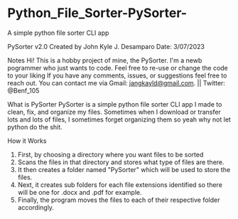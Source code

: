 # Python_File_Sorter-PySorter-
A simple python file sorter CLI app

PySorter v2.0
Created by John Kyle J. Desamparo     Date: 3/07/2023

Notes
Hi! This is a hobby project of mine, the PySorter. I'm a newb pogrammer who just wants to code. Feel free to re-use or change the code to your liking
If you have any comments, issues, or suggestions feel free to reach out.
You can contact me via Gmail: jangkayld@gmail.com. || Twitter: @Benf_105

What is PySorter
PySorter is a simple python file sorter CLI app I made to clean, fix, and organize my files. Sometimes when I download or transfer
lots and lots of files, I sometimes forget organizing them so yeah why not let python do the shit.

How it Works
1. First, by choosing a directory where you want files to be sorted
2. Scans the files in that directory and stores what type of files are there.
3. It then creates a folder named "PySorter" which will be used to store the files.
4. Next, it creates sub folders for each file extensions identified so there will be one for .docx and .pdf for example.
5. Finally, the program moves the files to each of their respective folder accordingly.

